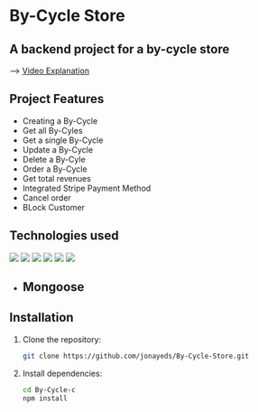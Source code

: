 # By-Cycle Store
## A backend project for a by-cycle store

--> <a href="https://drive.google.com/file/d/1-JPs6Af10-Ahwrc0WFJQ0kDWpxBK88J3/view?usp=drive_link">Video Explanation</a>


## Project Features
- Creating a By-Cycle
- Get all By-Cyles
- Get a single By-Cycle
- Update a By-Cycle
- Delete a By-Cyle
- Order a By-Cycle
- Get total revenues
- Integrated Stripe Payment Method
- Cancel order
- BLock Customer

## Technologies used
<p align="left">  
<a ">
 <img  src="https://readme-components.vercel.app/api?component=logo&fill=black&logo=express.js&svgfill=15d8fe">  
 </a>
   <a >
<img  src="https://readme-components.vercel.app/api?component=logo&fill=black&logo=typescript&svgfill=2d79c7">
</a>
  <a >
<img  src="https://readme-components.vercel.app/api?component=logo&fill=black&logo=mongoDB&svgfill=8ed5fa">
</a>
 <a >
 <img  src="https://readme-components.vercel.app/api?component=logo&fill=black&logo=node.js&svgfill=659b60">
</a>
<a >
<img  src="https://readme-components.vercel.app/api?component=logo&fill=black&logo=vercel&svgfill=df5c43">  
</a>
<a >
<img  src="https://readme-components.vercel.app/api?component=logo&fill=black&logo=postman&svgfill=cd6799">
</a>


<!-- <a href="https://github.com/harish-sethuraman/readme-components">
<img  src="https://readme-components.vercel.app/api?component=logo&fill=black&logo=html5&svgfill=f06629">
</a> -->
  - ## Mongoose
</p>

## Installation

1. Clone the repository:

   ```bash
   git clone https://github.com/jonayeds/By-Cycle-Store.git

2. Install dependencies:

   ```bash
   cd By-Cycle-c
   npm install
